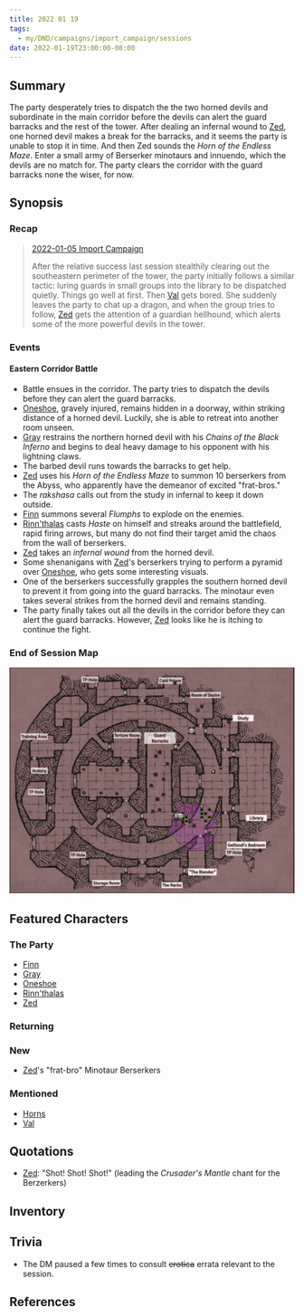 ```yaml
---
title: 2022 01 19
tags:
  - my/DND/campaigns/import_campaign/sessions
date: 2022-01-19T23:00:00-08:00
---
```


## Summary

The party desperately tries to dispatch the the two horned devils and subordinate in the main corridor before the devils can alert the guard barracks and the rest of the tower. After dealing an infernal wound to [Zed](/dnd/characters/zed/), one horned devil makes a break for the barracks, and it seems the party is unable to stop it in time. And then Zed sounds the *Horn of the Endless Maze*. Enter a small army of Berserker minotaurs and innuendo, which the devils are no match for. The party clears the corridor with the guard barracks none the wiser, for now.

## Synopsis

### Recap

> [2022-01-05 Import Campaign](/dnd/2022-01-05/)
>
> After the relative success last session stealthily clearing out the southeastern perimeter of the tower, the party initially follows a similar tactic: luring guards in small groups into the library to be dispatched quietly. Things go well at first. Then [Val](/dnd/characters/val/) gets bored. She suddenly leaves the party to chat up a dragon, and when the group tries to follow, [Zed](/dnd/characters/zed/) gets the attention of a guardian hellhound, which alerts some of the more powerful devils in the tower.

### Events

#### Eastern Corridor Battle

- Battle ensues in the corridor. The party tries to dispatch the devils before they can alert the guard barracks.
- [Oneshoe](/dnd/characters/oneshoe/), gravely injured, remains hidden in a doorway, within striking distance of a horned devil. Luckily, she is able to retreat into another room unseen.
- [Gray](/dnd/characters/haeltin-var-astora/) restrains the northern horned devil with his *Chains of the Black Inferno* and begins to deal heavy damage to his opponent with his lightning claws.
- The barbed devil runs towards the barracks to get help.
- [Zed](/dnd/characters/zed/) uses his *Horn of the Endless Maze* to summon 10 berserkers from the Abyss, who apparently have the demeanor of excited "frat-bros."
- The *rakshasa* calls out from the study in infernal to keep it down outside.
- [Finn](/dnd/characters/finn/) summons several *Flumphs* to explode on the enemies.
- [Rinn'thalas](/dnd/characters/rinnthalas-liadon/) casts *Haste* on himself and streaks around the battlefield, rapid firing arrows, but many do not find their target amid the chaos from the wall of berserkers.
- [Zed](/dnd/characters/zed/) takes an *infernal wound* from the horned devil.
- Some shenanigans with [Zed](/dnd/characters/zed/)'s berserkers trying to perform a pyramid over [Oneshoe](/dnd/characters/oneshoe/), who gets some interesting visuals.
- One of the berserkers successfully grapples the southern horned devil to prevent it from going into the guard barracks. The minotaur even takes several strikes from the horned devil and remains standing.
- The party finally takes out all the devils in the corridor before they can alert the guard barracks. However, [Zed](/dnd/characters/zed/) looks like he is itching to continue the fight.

### End of Session Map

![Screen Shot 2022-01-19 at 10.39.25 PM.png](/images/dnd/screen-shot-2022-01-19-at-10-39-25-pm.png)

## Featured Characters

### The Party

- [Finn](/dnd/characters/finn/)
- [Gray](/dnd/characters/haeltin-var-astora/)
- [Oneshoe](/dnd/characters/oneshoe/)
- [Rinn'thalas](/dnd/characters/rinnthalas-liadon/)
- [Zed](/dnd/characters/zed/)

### Returning

### New

- [Zed](/dnd/characters/zed/)'s "frat-bro" Minotaur Berserkers

### Mentioned

- [Horns](/dnd/characters/horns/)
- [Val](/dnd/characters/val/)

## Quotations

- [Zed](/dnd/characters/zed/): "Shot! Shot! Shot!" (leading the *Crusader's Mantle* chant for the Berzerkers)

## Inventory

## Trivia

- The DM paused a few times to consult ~~erotica~~ errata relevant to the session.

## References
